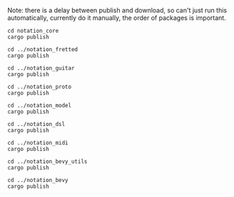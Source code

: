 Note: there is a delay between publish and download, so can't just run this automatically, currently do it manually, the order of packages is important.

```
cd notation_core
cargo publish

cd ../notation_fretted
cargo publish

cd ../notation_guitar
cargo publish

cd ../notation_proto
cargo publish

cd ../notation_model
cargo publish

cd ../notation_dsl
cargo publish

cd ../notation_midi
cargo publish

cd ../notation_bevy_utils
cargo publish

cd ../notation_bevy
cargo publish
```
